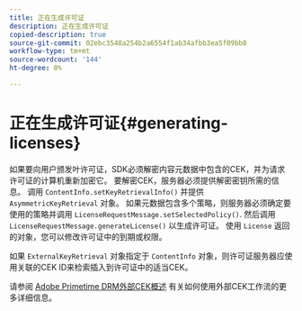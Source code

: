 ```yaml
---
title: 正在生成许可证
description: 正在生成许可证
copied-description: true
source-git-commit: 02ebc3548a254b2a6554f1ab34afbb3ea5f09bb8
workflow-type: tm+mt
source-wordcount: '144'
ht-degree: 0%

---
```


# 正在生成许可证{#generating-licenses}

如果要向用户颁发叶许可证，SDK必须解密内容元数据中包含的CEK，并为请求许可证的计算机重新加密它。 要解密CEK，服务器必须提供解密密钥所需的信息。 调用 `ContentInfo.setKeyRetrievalInfo()` 并提供 `AsymmetricKeyRetrieval` 对象。 如果元数据包含多个策略，则服务器必须确定要使用的策略并调用 `LicenseRequestMessage.setSelectedPolicy()`. 然后调用 `LicenseRequestMessage.generateLicense()` 以生成许可证。 使用 `License` 返回的对象，您可以修改许可证中的到期或权限。

如果 `ExternalKeyRetrieval` 对象指定于 `ContentInfo` 对象，则许可证服务器应使用关联的CEK ID来检索插入到许可证中的适当CEK。

请参阅 [Adobe Primetime DRM外部CEK概述](../../../aaxs-drm-xkey-mgmt/aaxs-drm-using-external-cek-overview.md) 有关如何使用外部CEK工作流的更多详细信息。
